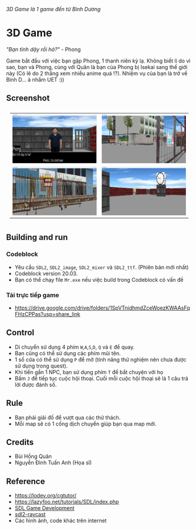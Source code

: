 *3D Game là 1 game đến từ Bình Dương*

# 3D Game
*"Bạn tỉnh dậy rồi hả?"* - Phong

Game bắt đầu với việc bạn gặp Phong, 1 thanh niên kỳ lạ. Không biết lí do vì sao, bạn và Phong, cùng với Quân là bạn của Phong bị Isekai sang thế giới này (Có lẽ do 2 thằng xem nhiều anime quá !?). Nhiệm vụ của bạn là trở về Bình D... à nhầm UET :))

## Screenshot
<table style="padding:10px">
  <tr>
    <td width="50%"><img src="assets/scr1.png"/></td>
    <td width="50%"><img src="assets/scr2.png"/></td>
  </tr>
  <tr>
    <td width="50%"><img src="assets/scr3.png"/></td>
    <td width="50%"><img src="assets/scr4.png"/></td>
  </tr>
</table>

## Building and run
### Codeblock
 - Yêu cầu `SDL2`, `SDL2_image`, `SDL2_mixer` và `SDL2_ttf`. (Phiên bản mới nhất)
 - Codeblock version 20.03.
 - Bạn có thể chạy file `Mr.exe` nếu việc build trong Codeblock có vấn đề
### Tải trực tiếp game
 - https://drive.google.com/drive/folders/1SpVTnidhmdZceWoezKWAAsFqFHzCPPas?usp=share_link
## Control
 - Di chuyển sử dụng 4 phím `W`,`A`,`S`,`D`, `Q` và `E` để quay.
 - Bạn cũng có thể sử dụng các phím mũi tên.
 - 1 số cửa có thể sử dụng `P` để mở (tính năng thử nghiệm nên chưa được sử dụng trong quest).
 - Khi tiến gần 1 NPC, bạn sử dụng phím `T` để bắt chuyện với họ
 - Bấm `J` để tiếp tục cuộc hội thoại. Cuối mỗi cuộc hội thoại sẽ là 1 câu trả lời được đánh số.
## Rule
 - Bạn phải giải đố để vượt qua các thử thách.
 - Mỗi map sẽ có 1 cổng dịch chuyển giúp bạn qua map mới.
 ## Credits
 - Bùi Hồng Quân
 - Nguyễn Đình Tuấn Anh (Họa sĩ)
 ## Reference
 - https://lodev.org/cgtutor/
 - https://lazyfoo.net/tutorials/SDL/index.php
 - [SDL Game Development](https://www.myzony.com/usr/uploads/2016/02/4127789886.pdf)
 - [sdl2-raycast](https://github.com/andrew-lim/sdl2-raycast)
 - Các hình ảnh, code khác trên internet
